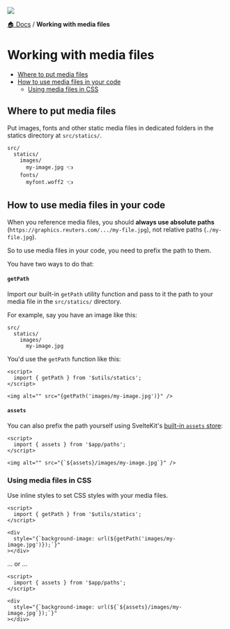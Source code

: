 ![](https://graphics.thomsonreuters.com/style-assets/images/logos/reuters-graphics-logo/svg/graphics-logo-color-dark.svg)

[🏠 Docs](https://github.com/reuters-graphics/bluprint_graphics-kit/blob/master/docs/developers/README.md) / **Working with media files**

# Working with media files

- [Where to put media files](#where-to-put-media-files)
- [How to use media files in your code](#how-to-use-media-files-in-your-code)
  - [Using media files in CSS](https://github.com/reuters-graphics/bluprint_graphics-kit/blob/master/docs/developers/media.md#using-media-files-in-css) 

## Where to put media files

Put images, fonts and other static media files in dedicated folders in the statics directory at `src/statics/`.

```
src/
  statics/
    images/
      my-image.jpg 👈
    fonts/
      myfont.woff2 👈
```

## How to use media files in your code

When you reference media files, you should **always use absolute paths** (`https://graphics.reuters.com/.../my-file.jpg`), not relative paths (`./my-file.jpg`).

So to use media files in your code, you need to prefix the path to them.

You have two ways to do that:

#### `getPath`

Import our built-in `getPath` utility function and pass to it the path to your media file in the `src/statics/` directory.

For example, say you have an image like this:

```
src/
  statics/
    images/
      my-image.jpg
```

You'd use the `getPath` function like this:

```svelte
<script>
  import { getPath } from '$utils/statics';
</script>

<img alt="" src="{getPath('images/my-image.jpg')}" />
```

#### `assets`

You can also prefix the path yourself using SvelteKit's [built-in `assets` store](https://kit.svelte.dev/docs#modules-$app-paths):

```svelte
<script>
  import { assets } from '$app/paths';
</script>

<img alt="" src="{`${assets}/images/my-image.jpg`}" />
```

### Using media files in CSS

Use inline styles to set CSS styles with your media files.

```svelte
<script>
  import { getPath } from '$utils/statics';
</script>

<div
  style="{`background-image: url(${getPath('images/my-image.jpg')});`}"
></div>
```

... or ...

```svelte
<script>
  import { assets } from '$app/paths';
</script>

<div
  style="{`background-image: url(${`${assets}/images/my-image.jpg`});`}"
></div>
```
